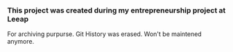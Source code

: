 ### This project was created during my entrepreneurship project at Leeap

For archiving purpurse.
Git History was erased.
Won't be maintened anymore.
